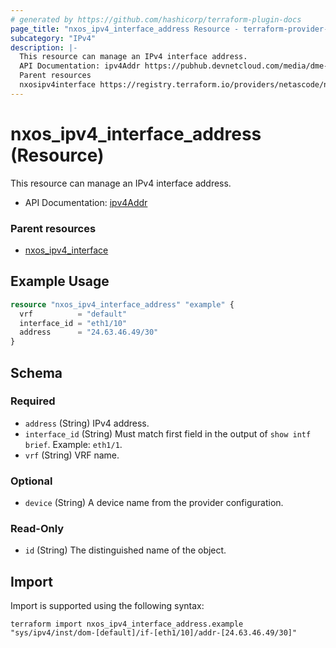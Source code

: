 ```yaml
---
# generated by https://github.com/hashicorp/terraform-plugin-docs
page_title: "nxos_ipv4_interface_address Resource - terraform-provider-nxos"
subcategory: "IPv4"
description: |-
  This resource can manage an IPv4 interface address.
  API Documentation: ipv4Addr https://pubhub.devnetcloud.com/media/dme-docs-10-2-2/docs/Layer%203/ipv4:Addr/
  Parent resources
  nxosipv4interface https://registry.terraform.io/providers/netascode/nxos/latest/docs/resources/ipv4_interface
---
```


# nxos_ipv4_interface_address (Resource)

This resource can manage an IPv4 interface address.

- API Documentation: [ipv4Addr](https://pubhub.devnetcloud.com/media/dme-docs-10-2-2/docs/Layer%203/ipv4:Addr/)

### Parent resources

- [nxos_ipv4_interface](https://registry.terraform.io/providers/netascode/nxos/latest/docs/resources/ipv4_interface)

## Example Usage

```terraform
resource "nxos_ipv4_interface_address" "example" {
  vrf          = "default"
  interface_id = "eth1/10"
  address      = "24.63.46.49/30"
}
```

<!-- schema generated by tfplugindocs -->
## Schema

### Required

- `address` (String) IPv4 address.
- `interface_id` (String) Must match first field in the output of `show intf brief`. Example: `eth1/1`.
- `vrf` (String) VRF name.

### Optional

- `device` (String) A device name from the provider configuration.

### Read-Only

- `id` (String) The distinguished name of the object.

## Import

Import is supported using the following syntax:

```shell
terraform import nxos_ipv4_interface_address.example "sys/ipv4/inst/dom-[default]/if-[eth1/10]/addr-[24.63.46.49/30]"
```
